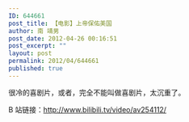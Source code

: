 ```yaml
---
ID: 644661
post_title: 【电影】上帝保佑美国
author: 南 靖男
post_date: 2012-04-26 00:16:51
post_excerpt: ""
layout: post
permalink: 2012/04/644661
published: true
---
```

<p>很冷的喜剧片，或者，完全不能叫做喜剧片，太沉重了。</p>  <p>B 站链接：<a href="http://www.bilibili.tv/video/av254112/">http://www.bilibili.tv/video/av254112/</a></p>